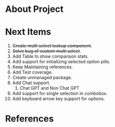 # About Project 

# Next Items

1. ~~Create multi select lookup component~~.
1. ~~Solve bug of custom multi select~~.
1. Add Table to show comparison stats.
1. Add support for initializing selected option pills.
1. Keep Maintaining references.
1. Add Test coverage.
1. Create unmanaged package.
1. Add Chat support.
    1. Chat GPT and Non Chat GPT
1. Add support for single selection in combobox.
1. Add keyboard arrow key support for options.
# References

